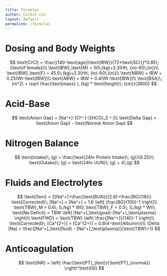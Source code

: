 ```yaml
---
title: Forumlas
author: Corbin Cox
layout: default
permalink: /formulas
---
```


# Dosing and Body Weights

$$
\text{CrCl} = \frac{(140-\text{age})\text{IBW}}{72*\text{SCr}}*0.85\; (\text{if female})\\
\text{IBW}_\text{M} = 50\;(kg)+2.3(Ht\; (in)-60\;(in))\\
\text{IBW}_\text{F} = 45.5\;(kg)+2.3(Ht\; (in)-60\;(in))\\
\text{NBW} = IBW + 0.25(Wt-\text{IBW})\\
\text{ABW} = IBW + 0.4(Wt-\text{IBW})\\
\text{BSA}\; (m^2) = \sqrt \frac{\text{mass} \; (kg) * \text{height}\; (cm)}{3600}
$$

# Acid-Base

$$
\text{Anion Gap} = [Na^+]-[Cl^-]-[{HCO}_3 ^-]\\
\text{Delta Gap} = \text{Anion Gap} - \text{Normal Anion Gap}
$$

# Nitrogen Balance

$$
\text{Intake}\; (g) = \frac{\text{24hr Protein Intake}\; (g)}{6.25}\\
\text{Outake}\; (g) = \text{24hr UUN}\; (g) + 4\;(g)
$$

# Fluids and Electrolytes

$$
\text{Osm} = 2[Na^+]+\frac{\text{BUN}}{2.8}+\frac{BG}{18}\\
\text{Corrected}\; [Na^+] = [Na^+] + 1.6 \left[ \frac{BG}{100}-1 \right]\\
\text{TBW}_M = 0.6\; (L/kg) * Wt\\
\text{TBW}_F = 0.5\; (L/kg) * Wt\\
\text{Na Deficit} = TBW \left( [Na^+]_\text{goal}-[Na^+]_\text{plasma}  \right)\\
\text{FWD} = \text{TBW} \left(  \frac{[Na^+]}{140}-1 \right)\\
\text{Corrected}\; [Ca^{2+}] = [Ca^{2+}] + 0.8(4-\text{Albumin})\\
\Delta [Na] = \frac{[Na^+]_\text{fluid} - [Na^+]_\text{plasma}}{\text{TBW}+1}
$$

# Anticoagulation

$$
\text{INR} = \left(  \frac{\text{PT}_{test}}{\text{PT}_{normal}} \right)^\text{ISI}
$$

